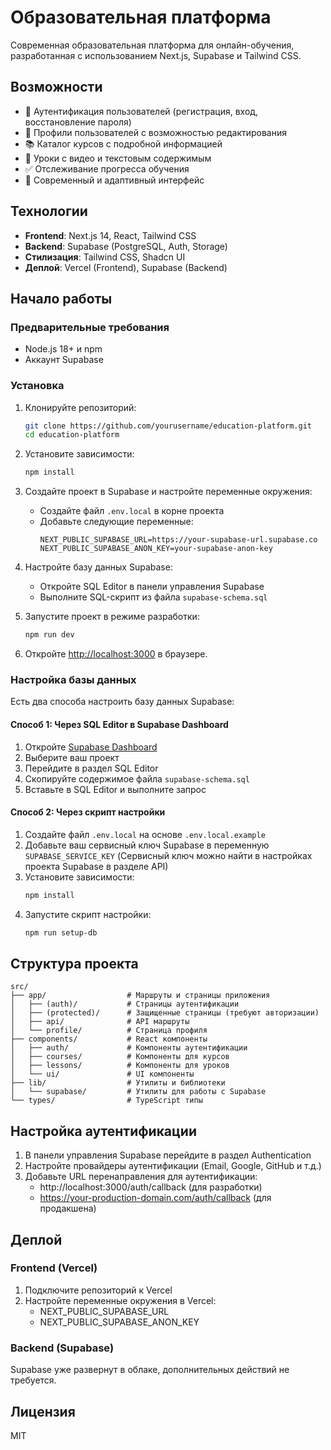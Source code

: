 # Образовательная платформа

Современная образовательная платформа для онлайн-обучения, разработанная с использованием Next.js, Supabase и Tailwind CSS.

## Возможности

- 🔐 Аутентификация пользователей (регистрация, вход, восстановление пароля)
- 👤 Профили пользователей с возможностью редактирования
- 📚 Каталог курсов с подробной информацией
- 📝 Уроки с видео и текстовым содержимым
- ✅ Отслеживание прогресса обучения
- 🎨 Современный и адаптивный интерфейс

## Технологии

- **Frontend**: Next.js 14, React, Tailwind CSS
- **Backend**: Supabase (PostgreSQL, Auth, Storage)
- **Стилизация**: Tailwind CSS, Shadcn UI
- **Деплой**: Vercel (Frontend), Supabase (Backend)

## Начало работы

### Предварительные требования

- Node.js 18+ и npm
- Аккаунт Supabase

### Установка

1. Клонируйте репозиторий:
   ```bash
   git clone https://github.com/yourusername/education-platform.git
   cd education-platform
   ```

2. Установите зависимости:
   ```bash
   npm install
   ```

3. Создайте проект в Supabase и настройте переменные окружения:
   - Создайте файл `.env.local` в корне проекта
   - Добавьте следующие переменные:
     ```
     NEXT_PUBLIC_SUPABASE_URL=https://your-supabase-url.supabase.co
     NEXT_PUBLIC_SUPABASE_ANON_KEY=your-supabase-anon-key
     ```

4. Настройте базу данных Supabase:
   - Откройте SQL Editor в панели управления Supabase
   - Выполните SQL-скрипт из файла `supabase-schema.sql`

5. Запустите проект в режиме разработки:
   ```bash
   npm run dev
   ```

6. Откройте [http://localhost:3000](http://localhost:3000) в браузере.

### Настройка базы данных

Есть два способа настроить базу данных Supabase:

#### Способ 1: Через SQL Editor в Supabase Dashboard

1. Откройте [Supabase Dashboard](https://app.supabase.io/)
2. Выберите ваш проект
3. Перейдите в раздел SQL Editor
4. Скопируйте содержимое файла `supabase-schema.sql`
5. Вставьте в SQL Editor и выполните запрос

#### Способ 2: Через скрипт настройки

1. Создайте файл `.env.local` на основе `.env.local.example`
2. Добавьте ваш сервисный ключ Supabase в переменную `SUPABASE_SERVICE_KEY`
   (Сервисный ключ можно найти в настройках проекта Supabase в разделе API)
3. Установите зависимости:
   ```bash
   npm install
   ```
4. Запустите скрипт настройки:
   ```bash
   npm run setup-db
   ```

## Структура проекта

```
src/
├── app/                  # Маршруты и страницы приложения
│   ├── (auth)/           # Страницы аутентификации
│   ├── (protected)/      # Защищенные страницы (требуют авторизации)
│   ├── api/              # API маршруты
│   └── profile/          # Страница профиля
├── components/           # React компоненты
│   ├── auth/             # Компоненты аутентификации
│   ├── courses/          # Компоненты для курсов
│   ├── lessons/          # Компоненты для уроков
│   └── ui/               # UI компоненты
├── lib/                  # Утилиты и библиотеки
│   └── supabase/         # Утилиты для работы с Supabase
└── types/                # TypeScript типы
```

## Настройка аутентификации

1. В панели управления Supabase перейдите в раздел Authentication
2. Настройте провайдеры аутентификации (Email, Google, GitHub и т.д.)
3. Добавьте URL перенаправления для аутентификации:
   - http://localhost:3000/auth/callback (для разработки)
   - https://your-production-domain.com/auth/callback (для продакшена)

## Деплой

### Frontend (Vercel)

1. Подключите репозиторий к Vercel
2. Настройте переменные окружения в Vercel:
   - NEXT_PUBLIC_SUPABASE_URL
   - NEXT_PUBLIC_SUPABASE_ANON_KEY

### Backend (Supabase)

Supabase уже развернут в облаке, дополнительных действий не требуется.

## Лицензия

MIT
